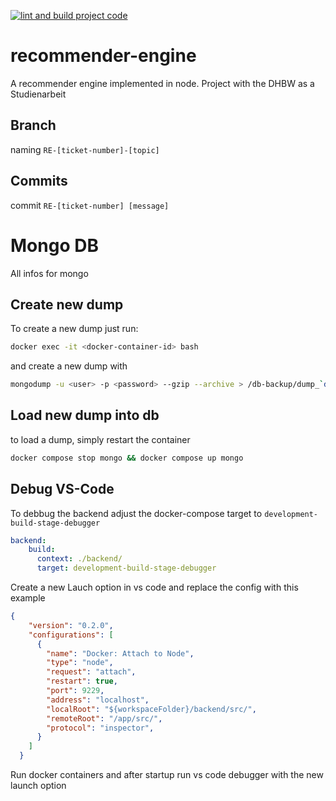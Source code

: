 [![lint and build project code](https://github.com/Samay97/recommender-engine/actions/workflows/main.yaml/badge.svg)](https://github.com/Samay97/recommender-engine/actions/workflows/main.yaml)

# recommender-engine
A recommender engine implemented in node. Project with the DHBW as a Studienarbeit

## Branch

naming `RE-[ticket-number]-[topic]`


## Commits

commit `RE-[ticket-number] [message]`


# Mongo DB
All infos for mongo

## Create new dump
To create a new dump just run:
```bash
docker exec -it <docker-container-id> bash
```
and create a new dump with
```bash
mongodump -u <user> -p <password> --gzip --archive > /db-backup/dump_`date "+%Y-%m-%d"`.gz
```

## Load new dump into db

to load a dump, simply restart the container

```bash
docker compose stop mongo && docker compose up mongo
```

## Debug VS-Code

To debbug the backend adjust the docker-compose target to `development-build-stage-debugger`

```yml
backend:
    build:
      context: ./backend/
      target: development-build-stage-debugger

```

Create a new Lauch option in vs code and replace the config with this example

```json
{
    "version": "0.2.0",
    "configurations": [  
      {
        "name": "Docker: Attach to Node",
        "type": "node",
        "request": "attach",
        "restart": true,
        "port": 9229,
        "address": "localhost",
        "localRoot": "${workspaceFolder}/backend/src/",
        "remoteRoot": "/app/src/",
        "protocol": "inspector",
      }  
    ]
  }
```
Run docker containers and after startup run vs code debugger with the new launch option
